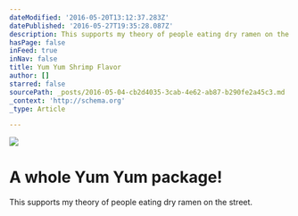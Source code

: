 ```yaml
---
dateModified: '2016-05-20T13:12:37.283Z'
datePublished: '2016-05-27T19:35:28.087Z'
description: This supports my theory of people eating dry ramen on the street.
hasPage: false
inFeed: true
inNav: false
title: Yum Yum Shrimp Flavor
author: []
starred: false
sourcePath: _posts/2016-05-04-cb2d4035-3cab-4e62-ab87-b290fe2a45c3.md
_context: 'http://schema.org'
_type: Article

---
```

![](https://the-grid-user-content.s3-us-west-2.amazonaws.com/8aae945f-07f7-43ac-a996-db25a9f12722.jpg)

# A whole Yum Yum package!

This supports my theory of people eating dry ramen on the street.
